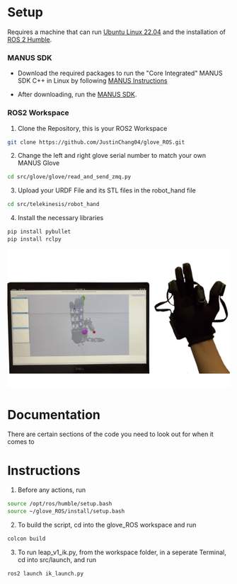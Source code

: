 # Setup
Requires a machine that can run [Ubuntu Linux 22.04](https://docs.ros.org/en/humble/Installation/Alternatives/Ubuntu-Development-Setup.html) and the installation of [ROS 2 Humble](https://docs.ros.org/en/humble/index.html).

### MANUS SDK
- Download the required packages to run the "Core Integrated" MANUS SDK C++ in Linux by following [MANUS Instructions](https://docs.manus-meta.com/2.4.0/Plugins/SDK/Linux/)

- After downloading, run the [MANUS SDK](https://github.com/Soltanilara/Krysalis_Hand/tree/6109bbc9e07616c5b7049191f57431e49df69b65/SDKClient_Linux). 

### ROS2 Workspace
1. Clone the Repository, this is your ROS2 Workspace 
```bash
git clone https://github.com/JustinChang04/glove_ROS.git
```

2. Change the left and right glove serial number to match your own MANUS Glove
```bash
cd src/glove/glove/read_and_send_zmq.py
```

3. Upload your URDF File and its STL files in the robot_hand file
```bash
cd src/telekinesis/robot_hand
```

4. Install the necessary libraries 
```bash
pip install pybullet
pip install rclpy
```
<div status = center>
    <img src = "image/pybullet_figure.png"/>
</div> 

# Documentation
There are certain sections of the code you need to look out for when it comes to 


# Instructions

1. Before any actions, run
```bash
source /opt/ros/humble/setup.bash
source ~/glove_ROS/install/setup.bash
```

2. To build the script, cd into the glove_ROS workspace and run
```bash
colcon build
```

3. To run leap_v1_ik.py, from the workspace folder, in a seperate Terminal, cd into src/launch, and run
```bash
ros2 launch ik_launch.py
```

